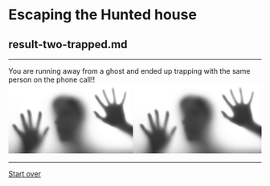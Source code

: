 # Escaping the Hunted house  
## result-two-trapped.md
---  
You are running away from a ghost and ended up trapping with the same person on the phone call!!  
<img src="https://raw.githubusercontent.com/xiurongy3506/cyoa-project/master/fancy-golden-entrance/twoperson.jpg" id="c9.io" alt="" />

---  
[Start over](../home.md)  


